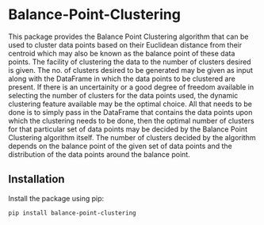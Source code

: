 # Balance-Point-Clustering

This package provides the Balance Point Clustering algorithm that can be used to cluster data points based on their Euclidean distance from their centroid which may also be known as the balance point of these data points. The facility of clustering the data to the number of clusters desired is given. The no. of clusters desired to be generated may be given as input along with the DataFrame in which the data points to be clustered are present. If there is an uncertainity or a good degree of freedom available in selecting the number of clusters for the data points used, the dynamic clustering feature available may be the optimal choice. All that needs to be done is to simply pass in the DataFrame that contains the data points upon which the clustering needs to be done, then the optimal number of clusters for that particular set of data points may be decided by the Balance Point Clustering algorithm itself. The number of clusters decided by the algorithm depends on the balance point of the given set of data points and the distribution of the data points around the balance point. 

## Installation

Install the package using pip:

```bash
pip install balance-point-clustering
